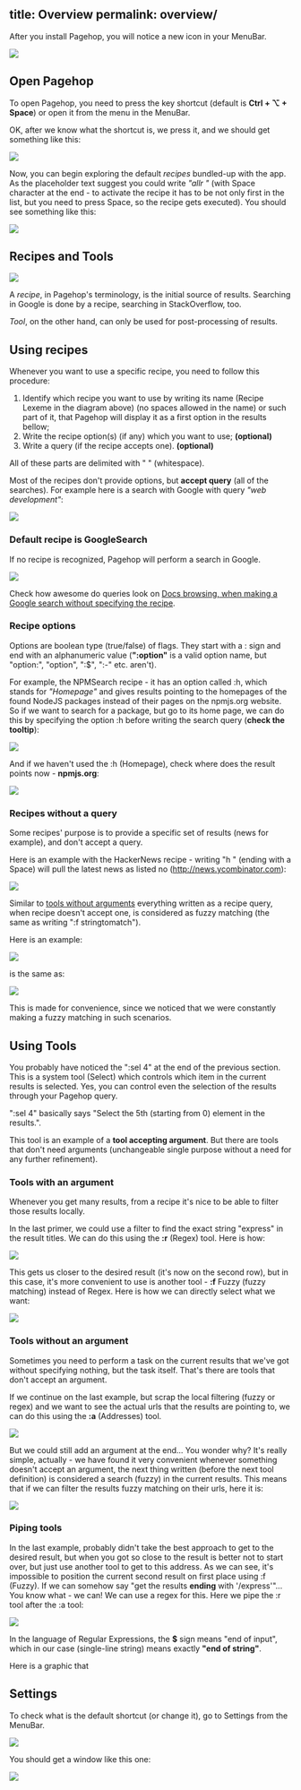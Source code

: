 title: Overview
permalink: overview/
---
After you install Pagehop, you will notice a new icon in your MenuBar.

![](/overview-resources/menu-bar-icon.png)

## Open Pagehop

To open Pagehop, you need to press the key shortcut (default is **Ctrl + ⌥ + Space**) or open it from the menu in the MenuBar.

OK, after we know what the shortcut is, we press it, and we should get something like this:

![](/overview-resources/pagehop.png)

Now, you can begin exploring the default *recipes* bundled-up with the app. As the placeholder text suggest you could write *"allr "* (with Space character at the end - to activate the recipe it has to be not only first in the list, but you need to press Space, so the recipe gets executed). You should see something like this:

![](/overview-resources/all-recipes.png)

## Recipes and Tools

![](/common-resources/pagehop-query-syntax.png)

A *recipe*, in Pagehop's terminology, is the initial source of results. Searching in Google is done by a recipe, searching in StackOverflow, too.

*Tool*, on the other hand, can only be used for post-processing of results.

## Using recipes

Whenever you want to use a specific recipe, you need to follow this procedure:
1. Identify which recipe you want to use by writing its name (Recipe Lexeme in the diagram above) (no spaces allowed in the name) or such part of it, that Pagehop will display it as a first option in the results bellow;
2. Write the recipe option(s) (if any) which you want to use; **(optional)**
3. Write a query (if the recipe accepts one). **(optional)**

All of these parts are delimited with " " (whitespace).

Most of the recipes don't provide options, but **accept query** (all of the searches). For example here is a search with Google with query *"web development"*:

![](/overview-resources/google-search.png)

### Default recipe is GoogleSearch

If no recipe is recognized, Pagehop will perform a search in Google.

![](/overview-resources/default-recipe.png)

Check how awesome do queries look on [Docs browsing, when making a Google search without specifying the recipe](/docs-browsing/#Navigating_through_static_websites).

### Recipe options

Options are boolean type (true/false) of flags. They start with a : sign and end with an alphanumeric value (**":option"** is a valid option name, but "option:", "option", ":$", ":-" etc. aren't).

For example, the NPMSearch recipe - it has an option called :h, which stands for *"Homepage"* and gives results pointing to the homepages of the found NodeJS packages instead of their pages on the npmjs.org website. So if we want to search for a package, but go to its home page, we can do this by specifying the option :h before writing the search query (**check the tooltip**):

![](/overview-resources/npm-search-option.png)

And if we haven't used the :h (Homepage), check where does the result points now - **npmjs.org**:

![](/overview-resources/npm-search.png)

### Recipes without a query

Some recipes' purpose is to provide a specific set of results (news for example), and don't accept a query.

Here is an example with the HackerNews recipe - writing "h " (ending with a Space) will pull the latest news as listed no (http://news.ycombinator.com):

![](/overview-resources/hacker-news.png)

Similar to [tools without arguments](#Tools_without_an_argument) everything written as a recipe query, when recipe doesn't accept one, is considered as fuzzy matching (the same as writing ":f stringtomatch").

Here is an example:

![](/overview-resources/recipe-without-query.png)

is the same as:

![](/overview-resources/recipe-without-query-and-fuzzy.png)

This is made for convenience, since we noticed that we were constantly making a fuzzy matching in such scenarios. 

## Using Tools

You probably have noticed the ":sel 4" at the end of the previous section. This is a system tool (Select) which controls which item in the current results is selected. Yes, you can control even the selection of the results through your Pagehop query.

":sel 4" basically says "Select the 5th (starting from 0) element in the results.".

This tool is an example of a **tool accepting argument**. But there are tools that don't need arguments (unchangeable single purpose without a need for any further refinement).

### Tools with an argument

Whenever you get many results, from a recipe it's nice to be able to filter those results locally.

In the last primer, we could use a filter to find the exact string "express" in the result titles. We can do this using the **:r** (Regex) tool. Here is how:

![](/overview-resources/regex.png)

This gets us closer to the desired result (it's now on the second row), but in this case, it's more convenient to use is another tool - **:f** Fuzzy (fuzzy matching) instead of Regex. Here is how we can directly select what we want:

![](/overview-resources/fuzzy.png)

### Tools without an argument

Sometimes you need to perform a task on the current results that we've got without specifying nothing, but the task itself. That's there are tools that don't accept an argument.

If we continue on the last example, but scrap the local filtering (fuzzy or regex) and we want to see the actual urls that the results are pointing to, we can do this using the **:a** (Addresses) tool.

![](/overview-resources/addresses.png)

But we could still add an argument at the end... You wonder why? It's really simple, actually - we have found it very convenient whenever something doesn't accept an argument, the next thing written (before the next tool definition) is considered a search (fuzzy) in the current results. This means that if we can filter the results fuzzy matching on their urls, here it is:

![](/overview-resources/addresses-with-fuzzy.png)

### Piping tools

In the last example, probably didn't take the best approach to get to the desired result, but when you got so close to the result is better not to start over, but just use another tool to get to this address. As we can see, it's impossible to position the current second result on first place using :f (Fuzzy). If we can somehow say "get the results **ending** with '/express'"... You know what - we can! We can use a regex for this. Here we pipe the :r tool after the :a tool:

![](/overview-resources/piping.png)

In the language of Regular Expressions, the **$** sign means "end of input", which in our case (single-line string) means exactly **"end of string"**.

Here is a graphic that 

## Settings

To check what is the default shortcut (or change it), go to Settings from the MenuBar.

![](/overview-resources/menu-settings.png)

You should get a window like this one:

![](/overview-resources/settings-window.png)
